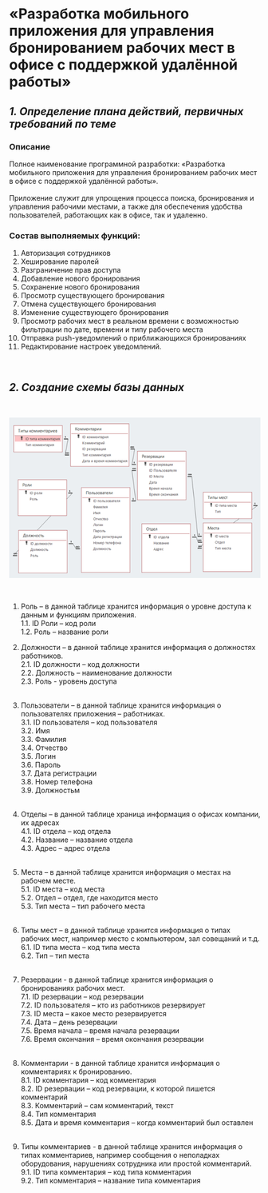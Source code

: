 # «Разработка мобильного приложения для управления бронированием рабочих мест в офисе с поддержкой удалённой работы»

## _**1. Определение плана действий, первичных требований по теме**_

### Описание

Полное наименование программной разработки: «Разработка мобильного приложения для управления бронированием рабочих мест в офисе с поддержкой удалённой работы».
<br><br>
Приложение служит для упрощения процесса поиска, бронирования и управления рабочими местами, а также для обеспечения удобства пользователей, работающих как в офисе, так и удаленно.
<br>

### Состав выполняемых функций:

1. Авторизация сотрудников
2. Хеширование паролей
3. Разграничение прав доступа
4. Добавление нового бронирования
5. Сохранение нового бронирования
6. Просмотр существующего бронирования
7. Отмена существующего бронирования
8. Изменение существующего бронирования
9. Просмотр рабочих мест в реальном времени с возможностью фильтрации по дате, времени и типу рабочего места
10. Отправка push-уведомлений о приближающихся бронированиях
11. Редактирование настроек уведомлений. 
<br>

## _**2. Создание схемы базы данных**_

<br> 

 ![SchemaBD](https://github.com/Pomelogranate/Diplom/blob/main/Images2/Рисунок1.png)
 
<br>

1.	Роль – в данной таблице хранится информация о уровне доступа к данным и функциям приложения.<br>
1.1.	ID Роли – код роли<br>
1.2.	Роль – название роли

2.	Должности – в данной таблице хранится информация о должностях работников.<br>
2.1.	ID должности – код должности<br>
2.2.	Должность – наименование должности<br>
2.3.	Роль - уровень доступа<br><br>

3.	Пользователи – в данной таблице хранится информация о пользователях приложения – работниках.<br>
3.1.	ID пользователя – код пользователя<br>
3.2.	Имя<br>
3.3.	Фамилия<br>
3.4.	Отчество<br>
3.5.	Логин<br>
3.6.	Пароль<br>
3.7.	Дата регистрации<br>
3.8.	Номер телефона<br>
3.9.	Должностьм<br><br>

4.	Отделы – в данной таблице храница информация о офисах компании, их адресах<br>
4.1.	ID отдела – код отдела<br>
4.2.	Название – название отдела<br>
4.3.	Адрес – адрес отдела<br><br>

5.	Места – в данной таблице хранится информация о местах  на рабочем месте.<br>
5.1.	ID места – код места<br>
5.2.	Отдел – отдел, где находится место<br>
5.3.	Тип места – тип рабочего места<br><br>
6.	Типы мест – в данной таблице хранится информация о типах рабочих мест, например место с компьютером, зал совещаний и т.д.<br>
6.1.	ID типа места – код типа места<br>
6.2.	Тип – тип места<br><br>

7.	Резервации - в данной таблице хранится информация о бронированиях рабочих мест.<br>
7.1.	ID резервации – код резервации<br>
7.2.	ID пользователя – кто из работников резервирует<br>
7.3.	ID места – какое место резервируется<br>
7.4.	Дата – день резервации<br>
7.5.	Время начала – время начала резервации<br>
7.6.	Время окончания – время окончания резервации<br><br>

8.	Комментарии - в данной таблице хранится информация о комментариях к бронированию.<br>
8.1.	ID комментария – код комментария<br>
8.2.	ID резервации – код резервации, к которой пишется комментарий<br>
8.3.	Комментарий – сам комментарий, текст<br>
8.4.	Тип комментария <br>
8.5.	Дата и время комментария – когда комментарий был оставлен<br><br>

9.	Типы комментариев - в данной таблице хранится информация о типах комментариев, например сообщения о неполадках оборудования, нарушениях сотрудника или простой комментарий.<br>
9.1.	ID типа комментария – код типа комментария<br>
9.2.	Тип комментария – название типа комментария<br><br>
